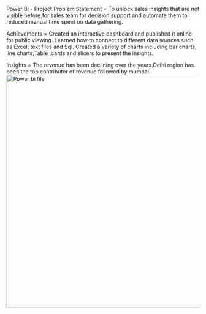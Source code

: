 Power Bi - Project
Problem Statement = To unlock sales insights that are not visible before,for sales team for decision support
and automate them to reduced manual time spent on data gathering.

Achievements = Created an interactive dashboard and published it online for public viewing. Learned how to connect to
different data sources such as Excel, text files and Sql. Created a variety of charts including
bar charts, line charts,Table ,cards and slicers to present the insights.

Insights = The revenue has been declining over the years.Delhi region has been the top contributer of revenue followed by mumbai.
<img width="609" alt="Power bi file" src="https://github.com/pathania15/Power-Bi-Dashboard-Sales-Insights/assets/158572397/ad0c4a26-dbff-4a02-a45a-18f539cf415f">





